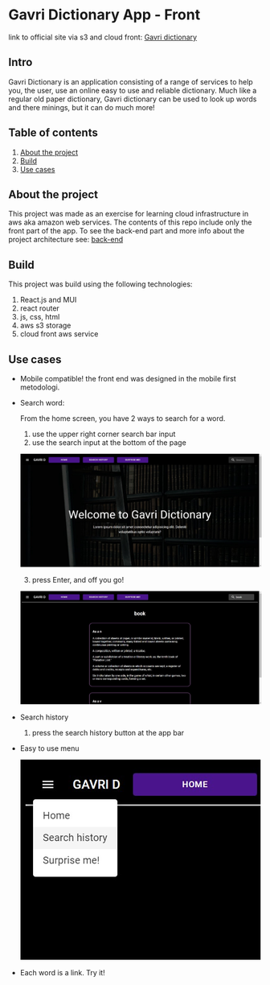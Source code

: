 # Gavri Dictionary App - Front

link to official site via s3 and cloud front: [Gavri dictionary](https://d3iwjb8npp9uhz.cloudfront.net/)

## Intro

Gavri Dictionary is an application consisting of a range of services to help you, the user, use an online easy to use and reliable dictionary. Much like a regular old paper dictionary, Gavri dictionary can be used to look up words and there minings, but it can do much more!

## Table of contents

1. [About the project](#about-the-project)
2. [Build](#build)
3. [Use cases](#use-cases)

## About the project[](#about-the-project)

This project was made as an exercise for learning cloud infrastructure in aws aka amazon web services. The contents of this repo include only the front part of the app.
To see the back-end part and more info about the project architecture see: [back-end](https://github.com/gavriel44/aws-dictionary-back-end/tree/develop)

## Build[](#build)

This project was build using the following technologies:

1.  React.js and MUI
2.  react router
3.  js, css, html
4.  aws s3 storage
5.  cloud front aws service

## Use cases[](#use-cases)

- Mobile compatible!
  the front end was designed in the mobile first metodologi.
- Search word:

  From the home screen, you have 2 ways to search for a word.

  1. use the upper right corner search bar input
  2. use the search input at the bottom of the page

  ![home page photo](./pic/Home.jpg)

  3. press Enter, and off you go!

  ![a search output](./pic/Book.jpg)

- Search history
  1. press the search history button at the app bar
- Easy to use menu

  ![menu component](./pic/Menu.jpg)
  
- Each word is a link. Try it!
